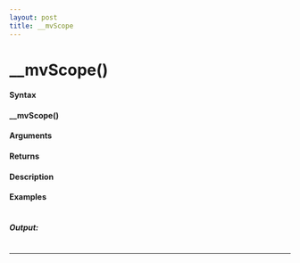 ```yaml
---
layout: post
title: __mvScope
---
```


# __mvScope()


#### Syntax

#### __mvScope()

#### Arguments

#### Returns

#### Description

#### Examples

```

```

##### Output:

```

```

---